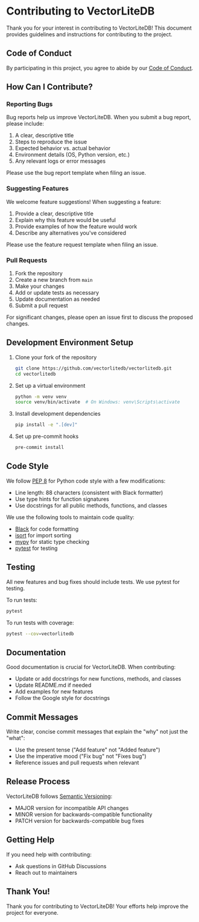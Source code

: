 # Contributing to VectorLiteDB

Thank you for your interest in contributing to VectorLiteDB! This document provides guidelines and instructions for contributing to the project.

## Code of Conduct

By participating in this project, you agree to abide by our [Code of Conduct](CODE_OF_CONDUCT.md).

## How Can I Contribute?

### Reporting Bugs

Bug reports help us improve VectorLiteDB. When you submit a bug report, please include:

1. A clear, descriptive title
2. Steps to reproduce the issue
3. Expected behavior vs. actual behavior
4. Environment details (OS, Python version, etc.)
5. Any relevant logs or error messages

Please use the bug report template when filing an issue.

### Suggesting Features

We welcome feature suggestions! When suggesting a feature:

1. Provide a clear, descriptive title
2. Explain why this feature would be useful
3. Provide examples of how the feature would work
4. Describe any alternatives you've considered

Please use the feature request template when filing an issue.

### Pull Requests

1. Fork the repository
2. Create a new branch from `main`
3. Make your changes
4. Add or update tests as necessary
5. Update documentation as needed
6. Submit a pull request

For significant changes, please open an issue first to discuss the proposed changes.

## Development Environment Setup

1. Clone your fork of the repository
   ```bash
   git clone https://github.com/vectorlitedb/vectorlitedb.git
   cd vectorlitedb
   ```

2. Set up a virtual environment
   ```bash
   python -m venv venv
   source venv/bin/activate  # On Windows: venv\Scripts\activate
   ```

3. Install development dependencies
   ```bash
   pip install -e ".[dev]"
   ```

4. Set up pre-commit hooks
   ```bash
   pre-commit install
   ```

## Code Style

We follow [PEP 8](https://www.python.org/dev/peps/pep-0008/) for Python code style with a few modifications:

- Line length: 88 characters (consistent with Black formatter)
- Use type hints for function signatures
- Use docstrings for all public methods, functions, and classes

We use the following tools to maintain code quality:
- [Black](https://black.readthedocs.io/en/stable/) for code formatting
- [isort](https://pycqa.github.io/isort/) for import sorting
- [mypy](https://mypy.readthedocs.io/en/stable/) for static type checking
- [pytest](https://docs.pytest.org/en/stable/) for testing

## Testing

All new features and bug fixes should include tests. We use pytest for testing.

To run tests:
```bash
pytest
```

To run tests with coverage:
```bash
pytest --cov=vectorlitedb
```

## Documentation

Good documentation is crucial for VectorLiteDB. When contributing:

- Update or add docstrings for new functions, methods, and classes
- Update README.md if needed
- Add examples for new features
- Follow the Google style for docstrings

## Commit Messages

Write clear, concise commit messages that explain the "why" not just the "what":

- Use the present tense ("Add feature" not "Added feature")
- Use the imperative mood ("Fix bug" not "Fixes bug")
- Reference issues and pull requests when relevant

## Release Process

VectorLiteDB follows [Semantic Versioning](https://semver.org/):

- MAJOR version for incompatible API changes
- MINOR version for backwards-compatible functionality
- PATCH version for backwards-compatible bug fixes

## Getting Help

If you need help with contributing:

- Ask questions in GitHub Discussions
- Reach out to maintainers

## Thank You!

Thank you for contributing to VectorLiteDB! Your efforts help improve the project for everyone.